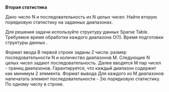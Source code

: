 **Вторая статистика**

Дано число N и последовательность из N целых чисел. Найти вторую порядковую статистику на заданных диапазонах.

Для решения задачи используйте структуру данных Sparse Table. Требуемое время обработки каждого диапазона O(1). Время подготовки структуры данных .

Формат ввода
В первой строке заданы 2 числа: размер последовательности N и количество диапазонов M.
Следующие N целых чисел задают последовательность. Далее вводятся M пар чисел - границ диапазонов.
Гарантируется, что каждый диапазон содержит как минимум 2 элемента.
Формат вывода
Для каждого из M диапазонов напечатать элемент последовательности - 2ю порядковую статистику. По одному числу в строке.